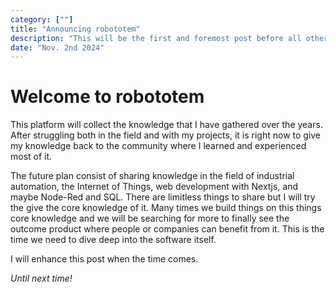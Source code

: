 ```yaml
---
category: [""]
title: "Announcing robototem"
description: "This will be the first and foremost post before all others come to life."
date: "Nov. 2nd 2024"
---
```


# Welcome to robototem

This platform will collect the knowledge that I have gathered over the years. After struggling both in the field and with my projects, it is right now to give my knowledge back to the community where I learned and experienced most of it.

The future plan consist of sharing knowledge in the field of industrial automation, the Internet of Things, web development with Nextjs, and maybe Node-Red and SQL. There are limitless things to share but I will try the give the core knowledge of it. Many times we build things on this things core knowledge and we will be searching for more to finally see the outcome product where people or companies can benefit from it. This is the time we need to dive deep into the software itself.

I will enhance this post when the time comes.

*Until next time!*
